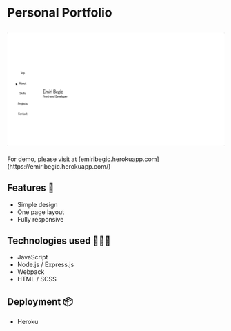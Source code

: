 # Personal Portfolio

<h2 align="center">
  <img src="https://github.com/emiribegic/portfolio/blob/master/demo/portfolio_demo.gif" alt="Portfolio of Emiri Begic">
</h2>
For demo, please visit at [emiribegic.herokuapp.com](https://emiribegic.herokuapp.com/)

## Features 🌟

-   Simple design
-   One page layout
-   Fully responsive

## Technologies used 👩🏻‍💻

-   JavaScript
-   Node.js / Express.js
-   Webpack
-   HTML / SCSS

## Deployment 📦

-   Heroku
